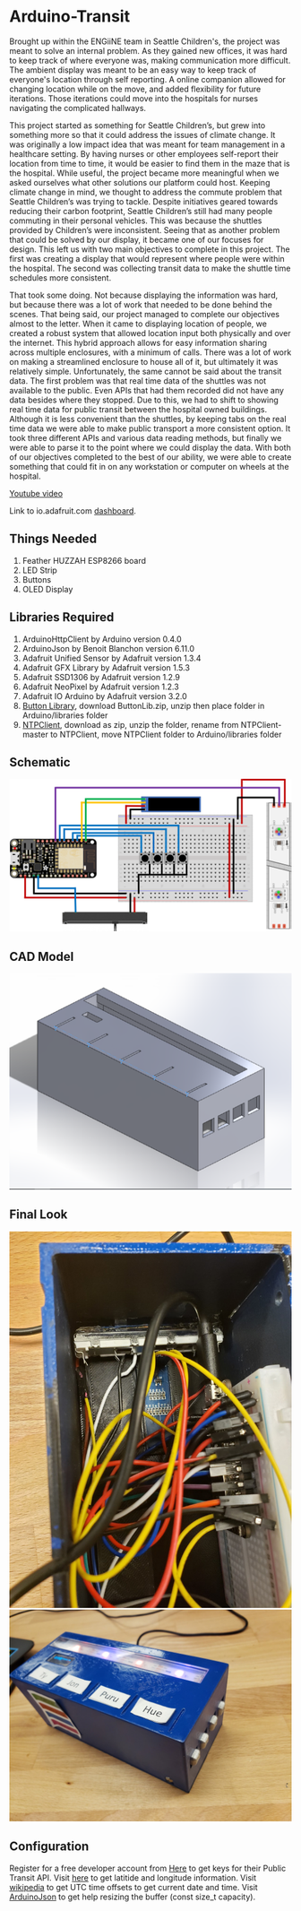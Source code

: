 # Arduino-Transit
Brought up within the ENGiiNE team in Seattle Children's, the project was meant to solve an internal problem. As they gained new offices, it was hard to keep track of where everyone was, making communication more difficult. The ambient display was meant to be an easy way to keep track of everyone's location through self reporting. A online companion allowed for changing location while on the move, and added flexibility for future iterations. Those iterations could move into the hospitals for nurses navigating the complicated hallways.

This project started as something for Seattle Children’s, but grew into something more so that it could address the issues of climate change. It was originally a low impact idea that was meant for team management in a healthcare setting. By having nurses or other employees self-report their location from time to time, it would be easier to find them in the maze that is the hospital. While useful, the project became more meaningful when we asked ourselves what other solutions our platform could host. Keeping climate change in mind, we thought to address the commute problem that Seattle Children’s was trying to tackle. Despite initiatives geared towards reducing their carbon footprint, Seattle Children’s still had many people commuting in their personal vehicles. This was because the shuttles provided by Children’s were inconsistent. Seeing that as another problem that could be solved by our display, it became one of our focuses for design. This left us with two main objectives to complete in this project. The first was creating a display that would represent where people were within the hospital. The second was collecting transit data to make the shuttle time schedules more consistent. 

That took some doing. Not because displaying the information was hard, but because there was a lot of work that needed to be done behind the scenes. That being said, our project managed to complete our objectives almost to the letter. When it came to displaying location of people, we created a robust system that allowed location input both physically and over the internet. This hybrid approach allows for easy information sharing across multiple enclosures, with a minimum of calls. There was a lot of work on making a streamlined enclosure to house all of it, but ultimately it was relatively simple. Unfortunately, the same cannot be said about the transit data. The first problem was that real time data of the shuttles was not available to the public. Even APIs that had them recorded did not have any data besides where they stopped. Due to this, we had to shift to showing real time data for public transit between the hospital owned buildings. Although it is less convenient than the shuttles, by keeping tabs on the real time data we were able to make public transport a more consistent option. It took three different APIs and various data reading methods, but finally we were able to parse it to the point where we could display the data. With both of our objectives completed to the best of our ability, we were able to create something that could fit in on any workstation or computer on wheels at the hospital.

[Youtube video](https://youtu.be/vJwJYBlnk2w)

Link to io.adafruit.com [dashboard](https://io.adafruit.com/aylorob/dashboards/seattle-childrens-person-tracker). 

## Things Needed
1. Feather HUZZAH ESP8266 board
2. LED Strip
3. Buttons
4. OLED Display

## Libraries Required
1. ArduinoHttpClient by Arduino version 0.4.0
2. ArduinoJson by Benoit Blanchon version 6.11.0
3. Adafruit Unified Sensor by Adafruit version 1.3.4
4. Adafruit GFX Library by Adafruit version 1.5.3
5. Adafruit SSD1306 by Adafruit version 1.2.9
6. Adafruit NeoPixel by Adafruit version 1.2.3
7. Adafruit IO Arduino by Adafruit version 3.2.0
8. [Button Library](https://blogs.uw.edu/fizzlab/technology/libraries/buttonlib), download ButtonLib.zip, unzip then place folder in Arduino/libraries folder
9. [NTPClient](https://github.com/taranais/NTPClient), download as zip, unzip the folder, rename from NTPClient-master to NTPClient, move NTPClient folder to Arduino/libraries folder

## Schematic
![](images/schematic.png)
## CAD Model
![](images/cad.png)
## Final Look
![](images/inside.jpg)
![](images/final.jpg)

## Configuration
Register for a free developer account from [Here](https://developer.here.com/documentation/transit/topics/what-is.html) to get keys for their Public Transit API. Visit [here](https://www.latlong.net) to get latitide and longitude information. Visit [wikipedia](https://en.wikipedia.org/wiki/List_of_UTC_time_offsets#UTC%E2%88%9207:00,_T) to get UTC time offsets to get current date and time. Visit [ArduinoJson](https://arduinojson.org/v6/assistant/) to get help resizing the buffer (const size_t capacity).
